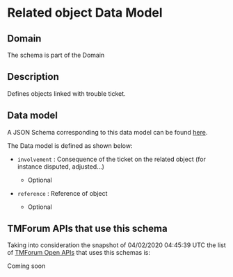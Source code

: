 # Related object Data Model

## Domain

The  schema is part of the  Domain

## Description

Defines objects linked with trouble ticket.

## Data model

A JSON Schema corresponding to this data model can be found
[here](https://github.com/tmforum-rand/schemas/blob/candidates/Common/RelatedObject.schema.json).

The Data model is defined as shown below:
- `involvement` : Consequence of the ticket on the related object (for instance disputed, adjusted...)

  - Optional

- `reference` : Reference of object

  - Optional





## TMForum APIs that use this schema

Taking into consideration the snapshot of 04/02/2020 04:45:39 UTC the list of [TMForum Open APIs](https://www.tmforum.org/open-apis/) that uses this schemas is:

Coming soon